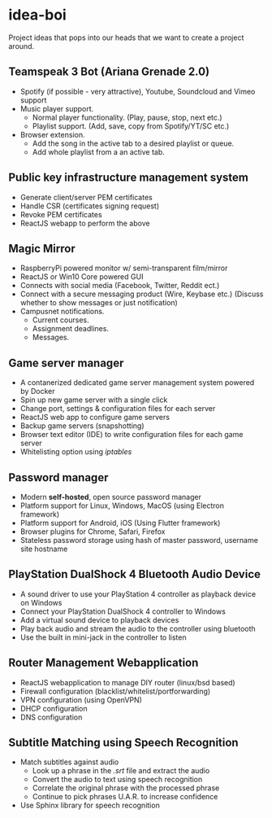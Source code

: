 # idea-boi
Project ideas that pops into our heads that we want to create a project around.

## Teamspeak 3 Bot (Ariana Grenade 2.0) 
 * Spotify (if possible - very attractive), Youtube, Soundcloud and Vimeo support
 * Music player support.
   * Normal player functionality. (Play, pause, stop, next etc.)
   * Playlist support. (Add, save, copy from Spotify/YT/SC etc.)
 * Browser extension.
   * Add the song in the active tab to a desired playlist or queue.
   * Add whole playlist from a an active tab.
 
## Public key infrastructure management system
 * Generate client/server PEM certificates
 * Handle CSR (certificates signing request)
 * Revoke PEM certificates
 * ReactJS webapp to perform the above
 
## Magic Mirror
 * RaspberryPi powered monitor w/ semi-transparent film/mirror
 * ReactJS or Win10 Core powered GUI
 * Connects with social media (Facebook, Twitter, Reddit ect.)
 * Connect with a secure messaging product (Wire, Keybase etc.) (Discuss whether to show messages or just notification)
 * Campusnet notifications.
   * Current courses.
   * Assignment deadlines.
   * Messages.
   
## Game server manager
 * A contanerized dedicated game server management system powered by Docker
 * Spin up new game server with a single click
 * Change port, settings & configuration files for each server
 * ReactJS web app to configure game servers
 * Backup game servers (snapshotting) 
 * Browser text editor (IDE) to write configuration files for each game server
 * Whitelisting option using *iptables*

## Password manager
 * Modern **self-hosted**, open source password manager
 * Platform support for Linux, Windows, MacOS (using Electron framework)
 * Platform support for Android, iOS (Using Flutter framework)
 * Browser plugins for Chrome, Safari, Firefox
 * Stateless password storage using hash of master password, username site hostname
 
 ## PlayStation DualShock 4 Bluetooth Audio Device
  * A sound driver to use your PlayStation 4 controller as playback device on Windows
  * Connect your PlayStation DualShock 4 controller to Windows
  * Add a virtual sound device to playback devices
  * Play back audio and stream the audio to the controller using bluetooth
  * Use the built in mini-jack in the controller to listen
  
 ## Router Management Webapplication
  * ReactJS webapplication to manage DIY router (linux/bsd based)
  * Firewall configuration (blacklist/whitelist/portforwarding)
  * VPN configuration (using OpenVPN)
  * DHCP configuration
  * DNS configuration
  
 ## Subtitle Matching using Speech Recognition
  * Match subtitles against audio
    * Look up a phrase in the *.srt* file and extract the audio
    * Convert the audio to text using speech recognition
    * Correlate the original phrase with the processed phrase
    * Continue to pick phrases U.A.R. to increase confidence
  * Use Sphinx library for speech recognition
